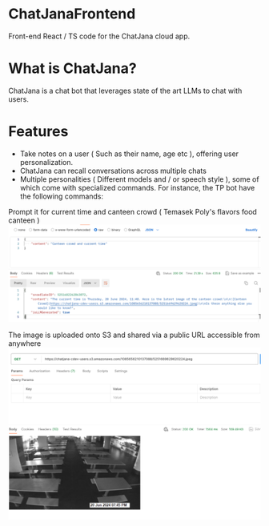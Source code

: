 # ChatJanaFrontend

Front-end React / TS code for the ChatJana cloud app.

# What is ChatJana?

ChatJana is a chat bot that leverages state of the art LLMs to chat with users. 

# Features
- Take notes on a user ( Such as their name, age etc ), offering user personalization.
- ChatJana can recall conversations across multiple chats
- Multiple personalities ( Different models and / or speech style ), some of which come with specialized commands. For instance, the TP bot have the following commands:


Prompt it for current time and canteen crowd ( Temasek Poly's flavors food canteen )
![CJTimeAndCanteenCrowdURL](https://raw.githubusercontent.com/budgetdevv/ChatJanaFrontend/main/Assets/CJTimeAndCanteenCrowdURL.png)

The image is uploaded onto S3 and shared via a public URL accessible from anywhere
![CJCanteenCrowd](https://raw.githubusercontent.com/budgetdevv/ChatJanaFrontend/main/Assets/CJCanteenCrowd.png)



